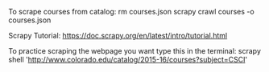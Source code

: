 To scrape courses from catalog:
rm courses.json
scrapy crawl courses -o courses.json

Scrapy Tutorial:
https://doc.scrapy.org/en/latest/intro/tutorial.html

To practice scraping the webpage you want type this in the terminal:
scrapy shell 'http://www.colorado.edu/catalog/2015-16/courses?subject=CSCI'

